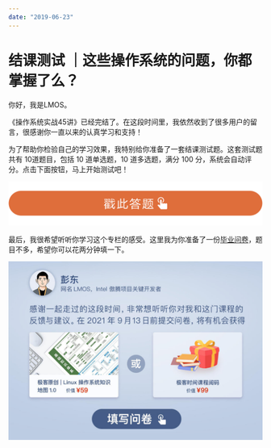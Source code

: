 ```yaml
---
date: "2019-06-23"
---  
```

      
# 结课测试 ｜这些操作系统的问题，你都掌握了么？
你好，我是LMOS。

《操作系统实战45讲》已经完结了。在这段时间里，我依然收到了很多用户的留言，很感谢你一直以来的认真学习和支持！

为了帮助你检验自己的学习效果，我特别给你准备了一套结课测试题。这套测试题共有 10道题目，包括 10 道单选题，10 道多选题，满分 100 分，系统会自动评分。点击下面按钮，马上开始测试吧！

[![](./httpsstatic001geekbangorgresourceimage28a428d1be62669b4f3cc01c36466bf811a4.png)](http://time.geekbang.org/quiz/intro?act_id=871&exam_id=2491)

最后，我很希望听听你学习这个专栏的感受。这里我为你准备了一份[毕业问卷](<(https://jinshuju.net/f/sR6ivf)>)，题目不多，希望你可以花两分钟填一下。

[![图片](./httpsstatic001geekbangorgresourceimage1331135caf77b2e81b1e78f60e02947b4931.jpg)](https://jinshuju.net/f/sR6ivf)

<!-- [[[read_end]]] -->